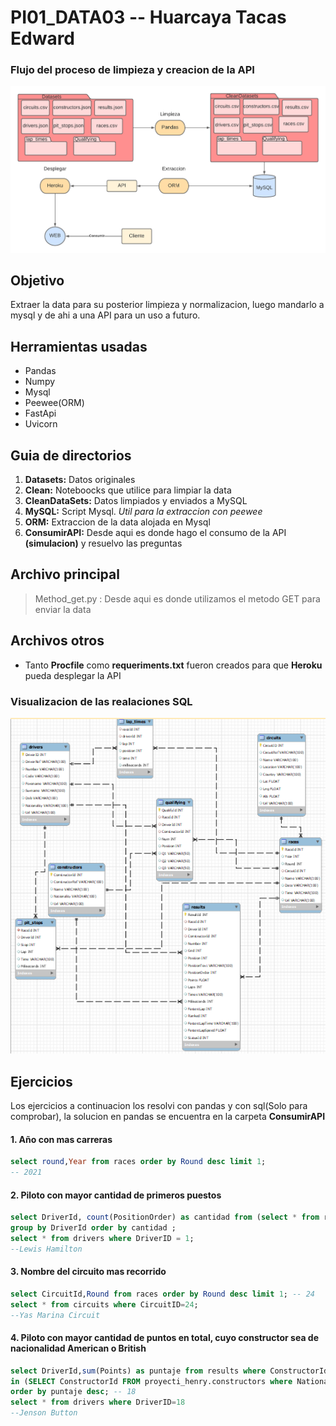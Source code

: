 # PI01_DATA03 -- Huarcaya Tacas Edward
### Flujo del proceso de limpieza y creacion de la API

<img src='./img/Flujo.png'> </br>

## Objetivo
Extraer la data para su posterior limpieza y normalizacion, luego mandarlo a mysql y de ahi a una API para un uso a futuro.

## Herramientas usadas
* Pandas
* Numpy
* Mysql
* Peewee(ORM)
* FastApi
* Uvicorn

## Guia de directorios
1. **Datasets:** Datos originales
2. **Clean:** Noteboocks que utilice para limpiar la data
3. **CleanDataSets:** Datos limpiados y enviados a MySQL
4. **MySQL:** Script Mysql. *Util para la extraccion con peewee*
5. **ORM:** Extraccion de la data alojada en Mysql
6. **ConsumirAPI:** Desde aqui es donde hago el consumo de la API **(simulacion)** y resuelvo las preguntas 

## Archivo principal
> Method_get.py : Desde aqui es donde utilizamos el metodo GET para enviar la data

## Archivos otros
* Tanto **Procfile** como **requeriments.txt** fueron creados para que **Heroku** pueda desplegar la API

### Visualizacion de las realaciones SQL
<img src='./img/ER.png'> </br>

## Ejercicios
Los ejercicios a continuacion los resolvi con pandas y con sql(Solo para comprobar), la solucion en pandas se encuentra en la carpeta **ConsumirAPI** </br>
####  1. Año con mas carreras
```SQL
select round,Year from races order by Round desc limit 1;
-- 2021
```
####  2. Piloto con mayor cantidad de primeros puestos
```SQL
select DriverId, count(PositionOrder) as cantidad from (select * from results where PositionOrder=1) Tabla 
group by DriverId order by cantidad ;
select * from drivers where DriverID = 1;
--Lewis Hamilton
```
####  3. Nombre del circuito mas recorrido
```SQL
select CircuitId,Round from races order by Round desc limit 1; -- 24
select * from circuits where CircuitID=24;
--Yas Marina Circuit
```
####  4. Piloto con mayor cantidad de puntos en total, cuyo constructor sea de nacionalidad American o British
```SQL
select DriverId,sum(Points) as puntaje from results where ConstructorId 
in (SELECT ConstructorId FROM proyecti_henry.constructors where Nationality in('American','British')) group by DriverId
order by puntaje desc; -- 18
select * from drivers where DriverID=18
--Jenson Button
``` 
